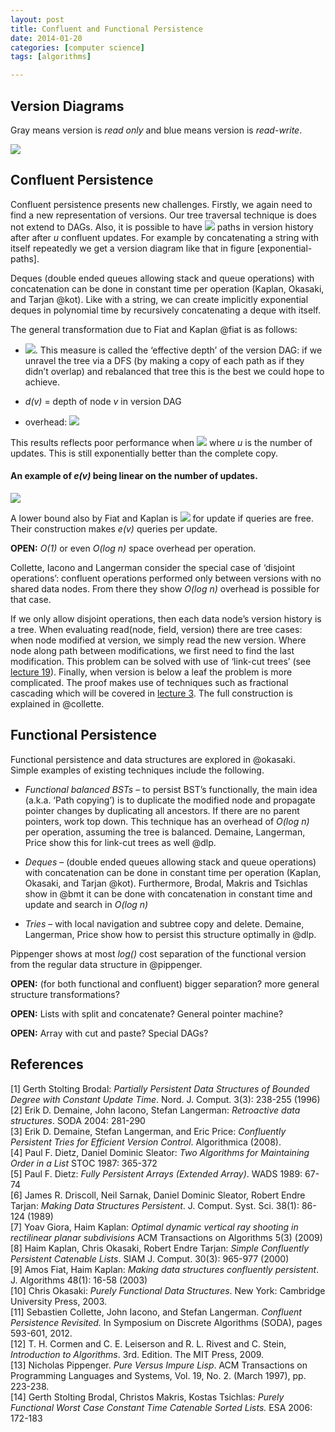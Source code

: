 ```yaml
---
layout: post
title: Confluent and Functional Persistence
date: 2014-01-20
categories: [computer science]
tags: [algorithms]

---
```


Version Diagrams 
---
Gray means version is *read only* and blue means version is *read-write*.

![](http://sungsoo.github.com/images/confluent.png)

Confluent Persistence
---

Confluent persistence presents new challenges. Firstly, we again need to
find a new representation of versions. Our tree traversal technique is
does not extend to DAGs. Also, it is possible to have ![](http://sungsoo.github.com/images/eqn-cp01.png) paths in
version history after after *u* confluent updates. For example by
concatenating a string with itself repeatedly we get a version diagram
like that in figure [exponential-paths].

Deques (double ended queues allowing stack and queue operations) with
concatenation can be done in constant time per operation (Kaplan,
Okasaki, and Tarjan @kot). Like with a string, we can create implicitly
exponential deques in polynomial time by recursively concatenating a
deque with itself.

The general transformation due to Fiat and Kaplan @fiat is as follows:

-   ![](http://sungsoo.github.com/images/eqn-cp02.png). This measure
    is called the ‘effective depth’ of the version DAG: if we unravel
    the tree via a DFS (by making a copy of each path as if they didn’t
    overlap) and rebalanced that tree this is the best we could hope to
    achieve.

-   *d(v)* = depth of node *v* in version DAG

-   overhead: ![](http://sungsoo.github.com/images/eqn-cp03.png)

This results reflects poor performance when ![](http://sungsoo.github.com/images/eqn-cp04.png) where *u* is
the number of updates. This is still exponentially better than the
complete copy.

#### An example of *e(v)* being linear on the number of updates.

![](http://sungsoo.github.com/images/exponential-paths.png)

A lower bound also by Fiat and Kaplan is ![](http://sungsoo.github.com/images/eqn-cp05.png) for update if
queries are free. Their construction makes *e(v)* queries per update.

**OPEN:** *O(1)* or even *O(*log* n)* space overhead
per operation.

Collette, Iacono and Langerman consider the special case of ‘disjoint
operations’: confluent operations performed only between versions with
no shared data nodes. From there they show *O(*log* n)* overhead is
possible for that case.

If we only allow disjoint operations, then each data node’s version
history is a tree. When evaluating read(node, field,
version) there are tree cases: when node modified at
version, we simply read the new version. Where node along
path between modifications, we first need to find the last modification.
This problem can be solved with use of ‘link-cut trees’ (see [lecture
19](http://courses.csail.mit.edu/6.851/spring12/lectures/L19.html)).
Finally, when version is below a leaf the problem is more
complicated. The proof makes use of techniques such as fractional
cascading which will be covered in [lecture
3](http://courses.csail.mit.edu/6.851/spring12/lectures/L03.html). The
full construction is explained in @collette.

Functional Persistence
---

Functional persistence and data structures are explored in @okasaki.
Simple examples of existing techniques include the following.

-   *Functional balanced BSTs* – to persist BST’s
    functionally, the main idea (a.k.a. ‘Path copying’) is to duplicate
    the modified node and propagate pointer changes by duplicating all
    ancestors. If there are no parent pointers, work top down. This
    technique has an overhead of *O(*log* n)* per operation, assuming
    the tree is balanced. Demaine, Langerman, Price show this for
    link-cut trees as well @dlp.

-   *Deques* – (double ended queues allowing stack and
    queue operations) with concatenation can be done in constant time
    per operation (Kaplan, Okasaki, and Tarjan @kot). Furthermore,
    Brodal, Makris and Tsichlas show in @bmt it can be done with
    concatenation in constant time and update and search in
    *O(*log* n)*

-   *Tries* – with local navigation and subtree copy and
    delete. Demaine, Langerman, Price show how to persist this structure
    optimally in @dlp.

Pippenger shows at most *log()* cost separation of the functional
version from the regular data structure in @pippenger.

**OPEN:** (for both functional and confluent) bigger
separation? more general structure transformations?

**OPEN:** Lists with split and concatenate? General pointer
machine?

**OPEN:** Array with cut and paste? Special DAGs?


References
---

[1] Gerth Stolting Brodal: *Partially Persistent Data Structures of Bounded
Degree with Constant Update Time*. Nord. J. Comput. 3(3): 238-255 (1996)  
[2] Erik D. Demaine, John Iacono, Stefan Langerman: *Retroactive data
structures*. SODA 2004: 281-290  
[3] Erik D. Demaine, Stefan Langerman, and Eric Price: *Confluently
Persistent Tries for Efficient Version Control*. Algorithmica (2008).  
[4] Paul F. Dietz, Daniel Dominic Sleator: *Two Algorithms for Maintaining
Order in a List* STOC 1987: 365-372  
[5] Paul F. Dietz: *Fully Persistent Arrays (Extended Array)*. WADS 1989:
67-74  
[6] James R. Driscoll, Neil Sarnak, Daniel Dominic Sleator, Robert Endre
Tarjan: *Making Data Structures Persistent*. J. Comput. Syst. Sci.
38(1): 86-124 (1989)  
[7] Yoav Giora, Haim Kaplan: *Optimal dynamic vertical ray shooting in
rectilinear planar subdivisions* ACM Transactions on Algorithms 5(3)
(2009)  
[8] Haim Kaplan, Chris Okasaki, Robert Endre Tarjan: *Simple Confluently
Persistent Catenable Lists*. SIAM J. Comput. 30(3): 965-977 (2000)  
[9] Amos Fiat, Haim Kaplan: *Making data structures confluently persistent*.
J. Algorithms 48(1): 16-58 (2003)  
[10] Chris Okasaki: *Purely Functional Data Structures*. New York: Cambridge
University Press, 2003.  
[11] Sebastien Collette, John Iacono, and Stefan Langerman. *Confluent
Persistence Revisited.* In Symposium on Discrete Algorithms (SODA),
pages 593-601, 2012.  
[12] T. H. Cormen and C. E. Leiserson and R. L. Rivest and C. Stein,
*Introduction to Algorithms*. 3rd. Edition. The MIT Press, 2009.  
[13] Nicholas Pippenger. *Pure Versus Impure Lisp*. ACM Transactions on
Programming Languages and Systems, Vol. 19, No. 2. (March 1997), pp.
223-238.  
[14] Gerth Stolting Brodal, Christos Makris, Kostas Tsichlas: *Purely
Functional Worst Case Constant Time Catenable Sorted Lists.* ESA 2006:
172-183
